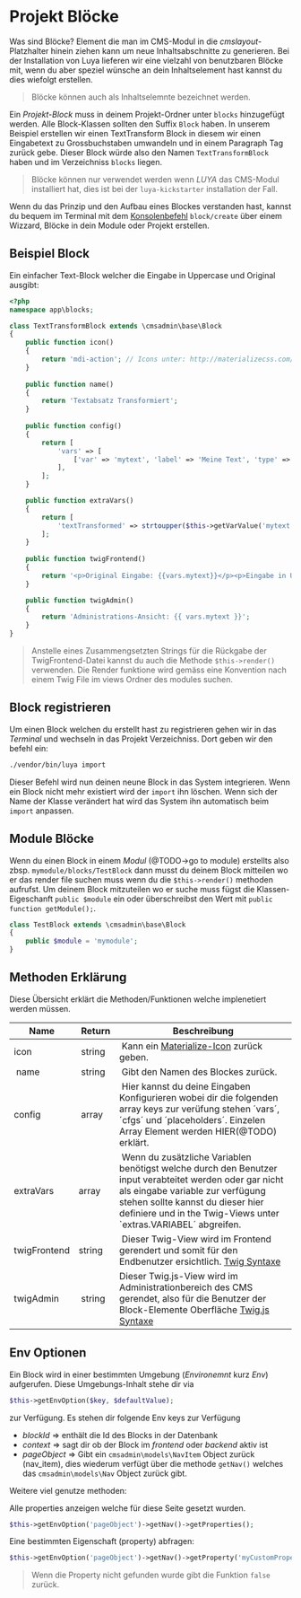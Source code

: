 Projekt Blöcke
==============
Was sind Blöcke? Element die man im CMS-Modul in die *cmslayout*-Platzhalter hinein ziehen kann um neue Inhaltsabschnitte zu generieren. Bei der Installation von Luya lieferen wir eine vielzahl von benutzbaren Blöcke mit, wenn du aber speziel wünsche an dein Inhaltselement hast kannst du dies wiefolgt erstellen.

> Blöcke können auch als Inhaltselemnte bezeichnet werden.

Ein *Projekt-Block* muss in deinem Projekt-Ordner unter `blocks` hinzugefügt werden. Alle Block-Klassen sollten den Suffix `Block` haben. In unserem Beispiel erstellen wir einen TextTransform Block in diesem wir einen Eingabetext zu Grossbuchstaben umwandeln und in einem Paragraph Tag zurück gebe. Dieser Block würde also den Namen `TextTransformBlock` haben und im Verzeichniss `blocks` liegen.

> Blöcke können nur verwendet werden wenn *LUYA* das CMS-Modul installiert hat, dies ist bei der `luya-kickstarter` installation der Fall.

Wenn du das Prinzip und den Aufbau eines Blockes verstanden hast, kannst du bequem im Terminal mit dem [Konsolenbefehl](luya-console.md) `block/create` über einem Wizzard, Blöcke in dein Module oder Projekt erstellen.

Beispiel Block
--------------
Ein einfacher Text-Block welcher die Eingabe in Uppercase und Original ausgibt:

```php
<?php
namespace app\blocks;

class TextTransformBlock extends \cmsadmin\base\Block
{
    public function icon()
    {
        return 'mdi-action'; // Icons unter: http://materializecss.com/icons.html
    }
    
    public function name()
    {
        return 'Textabsatz Transformiert';
    }
    
    public function config()
    {
        return [
            'vars' => [
                ['var' => 'mytext', 'label' => 'Meine Text', 'type' => 'zaa-text'],
            ],
        ];
    }

    public function extraVars()
    {
        return [
            'textTransformed' => strtoupper($this->getVarValue('mytext')),
        ];
    }
    
    public function twigFrontend()
    {
        return '<p>Original Eingabe: {{vars.mytext}}</p><p>Eingabe in Uppercase: {{extras.textTransformed}}';
    }

    public function twigAdmin()
    {
        return 'Administrations-Ansicht: {{ vars.mytext }}';
    }
}
```

> Anstelle eines Zusammengsetzten Strings für die Rückgabe der TwigFrontend-Datei kannst du auch die Methode `$this->render()` verwenden. Die Render funktione wird gemäss eine Konvention nach einem Twig File im views Ordner des modules suchen.

Block registrieren
------------------
Um einen Block welchen du erstellt hast zu registrieren gehen wir in das *Terminal* und wechseln in das Projekt Verzeichniss. Dort geben wir den befehl ein:

```sh
./vendor/bin/luya import
```

Dieser Befehl wird nun deinen neune Block in das System integrieren. Wenn ein Block nicht mehr existiert wird der `import` ihn löschen. Wenn sich der Name der Klasse verändert hat wird das System ihn automatisch beim `import` anpassen.

Module Blöcke
--------------
Wenn du einen Block in einem *Modul* (@TODO->go to module) erstellts also zbsp. `mymodule/blocks/TestBlock` dann musst du deinem Block mitteilen wo er das render file suchen muss wenn du die `$this->render()` methoden aufrufst. Um deinem Block mitzuteilen wo er suche muss fügst die Klassen-Eigeschanft `public $module` ein oder überschreibst den Wert mit `public function getModule();`.

```php
class TestBlock extends \cmsadmin\base\Block
{
    public $module = 'mymodule';
}
```

Methoden Erklärung
------------------
Diese Übersicht erklärt die Methoden/Funktionen welche implenetiert werden müssen.

| Name | Return | Beschreibung
| ---- | --------| ------------
| icon | string | Kann ein [Materialize-Icon](http://materializecss.com/icons.html) zurück geben.
| name | string | Gibt den Namen des Blockes zurück.
| config | array | Hier kannst du deine Eingaben Konfigurieren wobei dir die folgenden array keys zur verüfung stehen ´vars´, ´cfgs´ und ´placeholders´. Einzelen Array Element werden HIER(@TODO) erklärt.
| extraVars | array | Wenn du zusätzliche Variablen benötigst welche durch den Benutzer input verabteitet werden oder gar nicht als eingabe variable zur verfügung stehen sollte kannst du dieser hier definiere und in the Twig-Views unter `extras.VARIABEL´ abgreifen.
| twigFrontend | string | Dieser Twig-View wird im Frontend gerendert und somit für den Endbenutzer ersichtlich. [Twig Syntaxe](http://twig.sensiolabs.org/)
| twigAdmin | string | Dieser Twig.js-View wird im Administrationbereich des CMS gerendet, also für die Benutzer der Block-Elemente Oberfläche [Twig.js Syntaxe](https://github.com/justjohn/twig.js/wiki)

Env Optionen
------------
Ein Block wird in einer bestimmten Umgebung (*Environemnt* kurz *Env*) aufgerufen. Diese Umgebungs-Inhalt stehe dir via

```php
$this->getEnvOption($key, $defaultValue);
```

zur Verfügung. Es stehen dir folgende Env keys zur Verfügung

+ *blockId* => enthält die Id des Blocks in der Datenbank
+ *context* => sagt dir ob der Block im *frontend* oder *backend* aktiv ist
+ *pageObject* => Gibt ein `cmsadmin\models\NavItem` Object zurück (nav_item), dies wiederum verfügt über die methode `getNav()` welches das `cmsadmin\models\Nav` Object zurück gibt.

Weitere viel genutze methoden:

Alle properties anzeigen welche für diese Seite gesetzt wurden.

```php
$this->getEnvOption('pageObject')->getNav()->getProperties();
```

Eine bestimmten Eigenschaft (property) abfragen:

```php
$this->getEnvOption('pageObject')->getNav()->getProperty('myCustomProperty');
```

> Wenn die Property nicht gefunden wurde gibt die Funktion `false` zurück.


